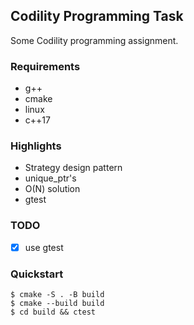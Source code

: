 ## Codility Programming Task
Some Codility programming assignment. 

### Requirements
- g++
- cmake
- linux
- c++17

### Highlights
- Strategy design pattern
- unique_ptr's
- O(N) solution
- gtest

### TODO
- [x] use gtest

### Quickstart

```console
$ cmake -S . -B build
$ cmake --build build
$ cd build && ctest
```
